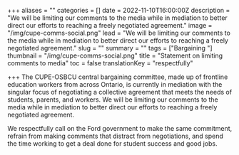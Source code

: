 +++
aliases = ""
categories = []
date = 2022-11-10T16:00:00Z
description = "We will be limiting our comments to the media while in mediation to better direct our efforts to reaching a freely negotiated agreement."
image = "/img/cupe-comms-social.png"
lead = "We will be limiting our comments to the media while in mediation to better direct our efforts to reaching a freely negotiated agreement."
slug = ""
summary = ""
tags = ["Bargaining "]
thumbnail = "/img/cupe-comms-social.png"
title = "Statement on limiting comments to media"
toc = false
translationKey = "respectfully"

+++
The CUPE-OSBCU central bargaining committee, made up of frontline education workers from across Ontario, is currently in mediation with the singular focus of negotiating a collective agreement that meets the needs of students, parents, and workers. We will be limiting our comments to the media while in mediation to better direct our efforts to reaching a freely negotiated agreement.

We respectfully call on the Ford government to make the same commitment, refrain from making comments that distract from negotiations, and spend the time working to get a deal done for student success and good jobs.